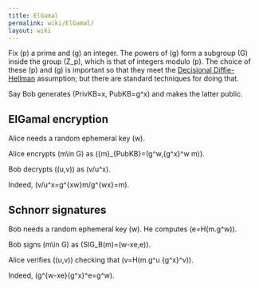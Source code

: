 ```yaml
---
title: ElGamal
permalink: wiki/ElGamal/
layout: wiki
---
```


Fix \(p\) a prime and \(g\) an integer. The powers of \(g\) form a
subgroup \(G\) inside the group \(Z_p\), which is that of integers
modulo \(p\). The choice of these \(p\) and \(g\) is important so that
they meet the [Decisional
Diffie-Hellman](http://en.wikipedia.org/wiki/Decisional_Diffie%E2%80%93Hellman_assumption)
assumption; but there are standard techniques for doing that.

Say Bob generates \(PrivKB=x, PubKB=g^x\) and makes the latter public.

ElGamal encryption
------------------

Alice needs a random ephemeral key \(w\).

  
Alice encrypts \(m\in G\) as \(\{m\}_{PubKB}=(g^w,{g^x}^w m)\).

Bob decrypts \((u,v)\) as \(v/u^x\).

Indeed, \(v/u^x=g^{xw}m/g^{wx}=m\).

Schnorr signatures
------------------

Bob needs a random ephemeral key \(w\). He computes \(e=H(m.g^w)\).

  
Bob signs \(m\in G\) as \(SIG_B(m)=(w-xe,e)\).

Alice verifies \((u,v)\) checking that \(v=H(m.g^u {g^x}^v)\).

Indeed, \(g^{w-xe}{g^x}^e=g^w\).


